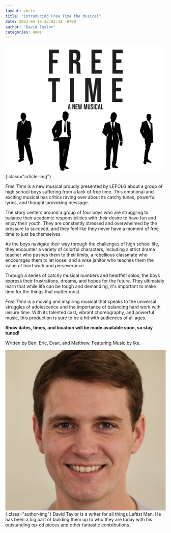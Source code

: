 ```yaml
---
layout: posts
title: "Introducing Free Time the Musical"
date: 2023-04-15 23:03:32 -0700
author: "David Taylor"
categories: news
---
```


![Newest Member of Free Time](/assets/posts/Free-Time.jpg){:class="article-img"}

_Free Time_ is a new musical proudly presented by LEFOLG about
a group of high school boys suffering from a lack of free time. This
emotional and exciting musical has critics raving over about its catchy
tunes, powerful lyrics, and thought-provoking message.

The story centers around a group of four boys who are struggling to balance
their academic responsibilities with their desire to have fun and enjoy
their youth. They are constantly stressed and overwhelmed by the pressure to
succeed, and they feel like they never have a moment of free time to just be
themselves.

As the boys navigate their way through the challenges of high school life,
they encounter a variety of colorful characters, including a strict drama
teacher who pushes them to their limits, a rebellious classmate who
encourages them to let loose, and a wise janitor who teaches them the value
of hard work and perseverance.

Through a series of catchy musical numbers and heartfelt solos, the boys
express their frustrations, dreams, and hopes for the future. They
ultimately learn that while life can be tough and demanding, it's important
to make time for the things that matter most.

_Free Time_ is a moving and inspiring musical that speaks to the
universal struggles of adolescence and the importance of balancing hard work
with leisure time. With its talented cast, vibrant choreography, and
powerful music, this production is sure to be a hit with audiences of all
ages.

**Show dates, times, and location will be made available soon, so stay tuned!**

Written by Ben, Eric, Evan, and Matthew. Featuring Music by Ike.

![David Taylor](/assets/posts/david-taylor.jpg){:class="author-img"}
David Taylor is a writer for all things Leftist Men. He has been a big part of building them up to who they are today with his outstanding op-ed pieces and other fantastic contributions.
